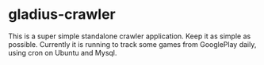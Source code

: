 # gladius-crawler

This is a super simple standalone crawler application. Keep it as simple as possible. Currently it is running to track some games from GooglePlay daily, using cron on Ubuntu and Mysql.


